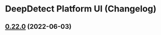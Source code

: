 # DeepDetect Platform UI (Changelog)

## [0.22.0](https://github.com/jolibrain/platform_ui/compare/v0.21.1...v0.22.0) (2022-06-03)
